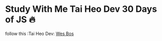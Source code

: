 # Study With Me Tai Heo Dev 30 Days of JS :fire:
follow this :Tai Heo Dev: [Wes Bos](https://profile-forme.cf/)
